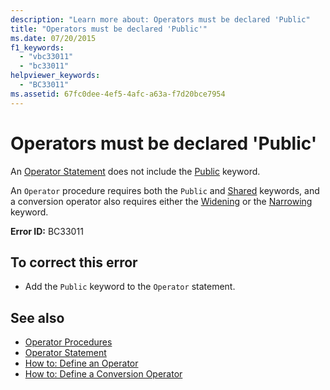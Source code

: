```yaml
---
description: "Learn more about: Operators must be declared 'Public"
title: "Operators must be declared 'Public'"
ms.date: 07/20/2015
f1_keywords: 
  - "vbc33011"
  - "bc33011"
helpviewer_keywords: 
  - "BC33011"
ms.assetid: 67fc0dee-4ef5-4afc-a63a-f7d20bce7954
---
```

# Operators must be declared 'Public'

An [Operator Statement](../language-reference/statements/operator-statement.md) does not include the [Public](../language-reference/modifiers/public.md) keyword.  
  
 An `Operator` procedure requires both the `Public` and [Shared](../language-reference/modifiers/shared.md) keywords, and a conversion operator also requires either the [Widening](../language-reference/modifiers/widening.md) or the [Narrowing](../language-reference/modifiers/narrowing.md) keyword.  
  
 **Error ID:** BC33011  
  
## To correct this error  
  
- Add the `Public` keyword to the `Operator` statement.  
  
## See also

- [Operator Procedures](../programming-guide/language-features/procedures/operator-procedures.md)
- [Operator Statement](../language-reference/statements/operator-statement.md)
- [How to: Define an Operator](../programming-guide/language-features/procedures/how-to-define-an-operator.md)
- [How to: Define a Conversion Operator](../programming-guide/language-features/procedures/how-to-define-a-conversion-operator.md)
